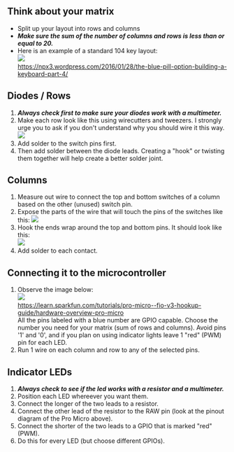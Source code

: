 ## Think about your matrix
* Split up your layout into rows and columns
* ***Make sure the sum of the number of columns and rows is less than or equal to 20.***
* Here is an example of a standard 104 key layout:   
![](https://npx3.files.wordpress.com/2016/01/standardwiring.png)   
https://npx3.wordpress.com/2016/01/28/the-blue-pill-option-building-a-keyboard-part-4/
## Diodes / Rows
1. ***Always check first to make sure your diodes work with a multimeter.***
2. Make each row look like this using wirecutters and tweezers. I strongly urge you to ask if you don't understand why you should wire it this way.   
![](https://i.imgur.com/mAfs39u.jpg)
3. Add solder to the switch pins first.
4. Then add solder between the diode leads. Creating a "hook" or twisting them together will help create a better solder joint.
## Columns
1. Measure out wire to connect the top and bottom switches of a column based on the other (unused) switch pin.
2. Expose the parts of the wire that will touch the pins of the switches like this:
![](https://i.imgur.com/oEeDrEj.jpg)   
3. Hook the ends wrap around the top and bottom pins. It should look like this:   
![](https://i.imgur.com/dLgxQ5i.jpg)
4. Add solder to each contact.
## Connecting it to the microcontroller
1. Observe the image below:   
![](https://cdn.sparkfun.com/assets/9/c/3/c/4/523a1765757b7f5c6e8b4567.png)   
https://learn.sparkfun.com/tutorials/pro-micro--fio-v3-hookup-guide/hardware-overview-pro-micro   
All the pins labeled with a blue number are GPIO capable. Choose the number you need for your matrix (sum of rows and columns). Avoid pins '1' and '0', and if you plan on using indicator lights leave 1 "red" (PWM) pin for each LED.
2. Run 1 wire on each column and row to any of the selected pins.
## Indicator LEDs
1. ***Always check to see if the led works with a resistor and a multimeter.***
2. Position each LED whereever you want them.
3. Connect the longer of the two leads to a resistor.
4. Connect the other lead of the resistor to the RAW pin (look at the pinout diagram of the Pro Micro above).
5. Connect the shorter of the two leads to a GPIO that is marked "red" (PWM).
6. Do this for every LED (but choose different GPIOs).